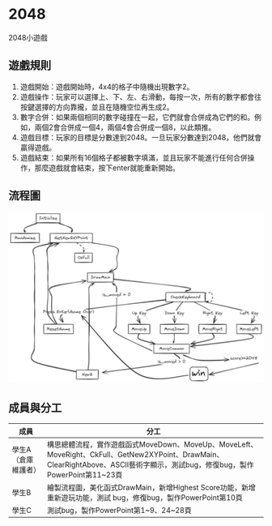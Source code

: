 # 2048
2048小遊戲

## 遊戲規則
1. 遊戲開始：遊戲開始時，4x4的格子中隨機出現數字2。  
2. 遊戲操作：玩家可以選擇上、下、左、右滑動，每按一次，所有的數字都會往按鍵選擇的方向靠攏，並且在隨機空位再生成2。  
3. 數字合併：如果兩個相同的數字碰撞在一起，它們就會合併成為它們的和。例如，兩個2會合併成一個4，兩個4會合併成一個8，以此類推。  
4. 遊戲目標：玩家的目標是分數達到2048。一旦玩家分數達到2048，他們就會贏得遊戲。  
5. 遊戲結束：如果所有16個格子都被數字填滿，並且玩家不能進行任何合併操作，那麼遊戲就會結束，按下enter就能重新開始。  

## 流程圖
![](./image.png)

## 成員與分工
|成員|分工|
|---|---|
|學生A （倉庫維護者）|構思總體流程，實作遊戲函式MoveDown、MoveUp、MoveLeft、MoveRight、CkFull、GetNew2XYPoint、DrawMain、ClearRightAbove、ASCII藝術字顯示，測試bug，修復bug，製作PowerPoint第11~23頁|
|學生B |繪製流程圖，美化函式DrawMain，新增Highest Score功能，新增重新遊玩功能，測試 bug，修復bug，製作PowerPoint第10頁|
|學生C |測試bug，製作PowerPoint第1~9、24~28頁|
